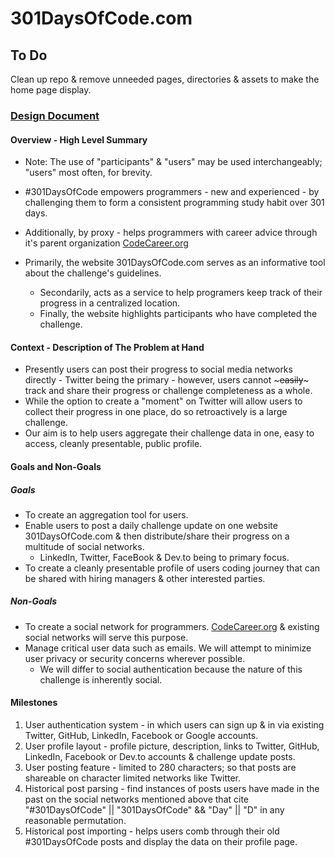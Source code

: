 # 301DaysOfCode.com

## To Do

Clean up repo & remove unneeded pages, directories & assets to make the home page display.

### [Design Document](https://medium.freecodecamp.org/how-to-write-a-good-software-design-document-66fcf019569c)

#### Overview - High Level Summary

- Note: The use of "participants" & "users" may be used interchangeably; "users" most often, for brevity.

- #301DaysOfCode empowers programmers - new and experienced - by challenging them to form a consistent programming study habit over 301 days.
- Additionally, by proxy - helps programmers with career advice through it's parent organization [CodeCareer.org](http://CodeCareer.org)
- Primarily, the website 301DaysOfCode.com serves as an informative tool about the challenge's guidelines.
  - Secondarily, acts as a service to help programers keep track of their progress in a centralized location.
  - Finally, the website highlights participants who have completed the challenge.

#### Context - Description of The Problem at Hand

- Presently users can post their progress to social media networks directly - Twitter being the primary - however, users cannot ~~~easily~~~ track and share their progress or challenge completeness as a whole.
- While the option to create a "moment" on Twitter will allow users to collect their progress in one place, do so retroactively is a large challenge.
- Our aim is to help users aggregate their challenge data in one, easy to access, cleanly presentable, public profile.

#### Goals and Non-Goals

##### Goals

- To create an aggregation tool for users.
- Enable users to post a daily challenge update on one website 301DaysOfCode.com & then distribute/share their progress on a multitude of social networks.
  - LinkedIn, Twitter, FaceBook & Dev.to being to primary focus.
- To create a cleanly presentable profile of users coding journey that can be shared with hiring managers & other interested parties.

##### Non-Goals

- To create a social network for programmers. [CodeCareer.org](http://CodeCareer.org) & existing social networks will serve this purpose.
- Manage critical user data such as emails. We will attempt to minimize user privacy or security concerns wherever possible.
  - We will differ to social authentication because the nature of this challenge is inherently social.

#### Milestones

1. User authentication system - in which users can sign up & in via existing Twitter, GitHub, LinkedIn, Facebook or Google accounts.
1. User profile layout - profile picture, description, links to Twitter, GitHub, LinkedIn, Facebook or Dev.to accounts & challenge update posts.
1. User posting feature - limited to 280 characters; so that posts are shareable on character limited networks like Twitter.
1. Historical post parsing - find instances of posts users have made in the past on the social networks mentioned above that cite "#301DaysOfCode" || "301DaysOfCode" && "Day" || "D" in any reasonable permutation.
1. Historical post importing - helps users comb through their old #301DaysOfCode posts and display the data on their profile page.